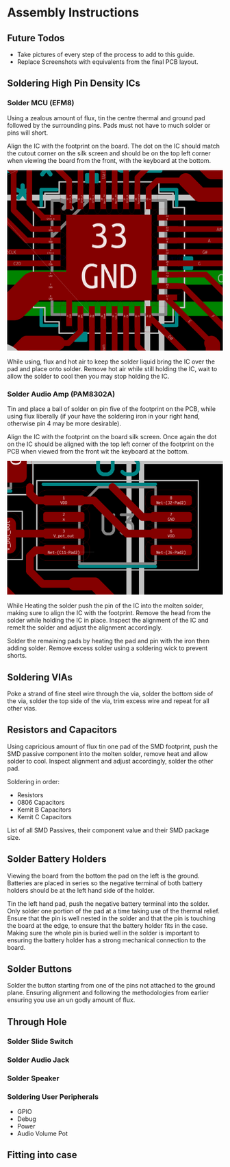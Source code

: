 # Assembly Instructions

## Future Todos

- Take pictures of every step of the process to add to this guide.
- Replace Screenshots with equivalents from the final PCB layout.

## Soldering High Pin Density ICs

### Solder MCU (EFM8)

Using a zealous amount of flux, tin the centre thermal and ground pad followed by the surrounding pins. Pads must not have to much solder or pins will short.

Align the IC with the footprint on the board. The dot on the IC should match the cutout corner on the silk screen and should be on the top left corner when viewing the board from the front, with the keyboard at the bottom.

![MCU Footprint on board](/images/MCU%20On%20Board.png)

While using, flux and hot air to keep the solder liquid bring the IC over the pad and place onto solder. Remove hot air while still holding the IC, wait to allow the solder to cool then you may stop holding the IC.

### Solder Audio Amp (PAM8302A)

Tin and place a ball of solder on pin five of the footprint on the PCB, while using flux liberally (if your have the soldering iron in your right hand, otherwise pin 4 may be more desirable).

Align the IC with the footprint on the board silk screen. Once again the dot on the IC should be aligned with the top left corner of the footprint on the PCB when viewed from the front wit the keyboard at the bottom.

![Audio Amp](/images/Audio%20Amp.png)

While Heating the solder push the pin of the IC into the molten solder, making sure to align the IC with the footprint. Remove the head from the solder while holding the IC in place. Inspect the alignment of the IC and remelt the solder and adjust the alignment accordingly.

Solder the remaining pads by heating the pad and pin with the iron then adding solder. Remove excess solder using a soldering wick to prevent shorts.

## Soldering VIAs

Poke a strand of fine steel wire through the via, solder the bottom side of the via, solder the top side of the via, trim excess wire and repeat for all other vias.

## Resistors and Capacitors

Using capricious amount of flux tin one pad of the SMD footprint, push the SMD passive component into the molten solder, remove heat and allow solder to cool. Inspect alignment and adjust accordingly, solder the other pad.

Soldering in order:
- Resistors
- 0806 Capacitors
- Kemit B Capacitors
- Kemit C Capacitors

List of all SMD Passives, their component value and their SMD package size.

## Solder Battery Holders

Viewing the board from the bottom the pad on the left is the ground. Batteries are placed in series so the negative terminal of both battery holders should be at the left hand side of the holder.

Tin the left hand pad, push the negative battery terminal into the solder. Only solder one portion of the pad at a time taking use of the thermal relief. Ensure that the pin is well nested in the solder and that the pin is touching the board at the edge, to ensure that the battery holder fits in the case. Making sure the whole pin is buried well in the solder is important to ensuring the battery holder has a strong mechanical connection to the board.

## Solder Buttons

Solder the button starting from one of the pins not attached to the ground plane. Ensuring alignment and following the methodologies from earlier ensuring you use an un godly amount of flux.

## Through Hole

### Solder Slide Switch



### Solder Audio Jack

### Solder Speaker

### Soldering User Peripherals

- GPIO
- Debug
- Power
- Audio Volume Pot

## Fitting into case